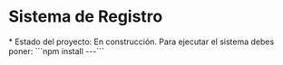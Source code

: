 <h1>Sistema de Registro</h1>
* Estado del proyecto: En construcción.
Para ejecutar el sistema debes poner:
```npm install ---```

